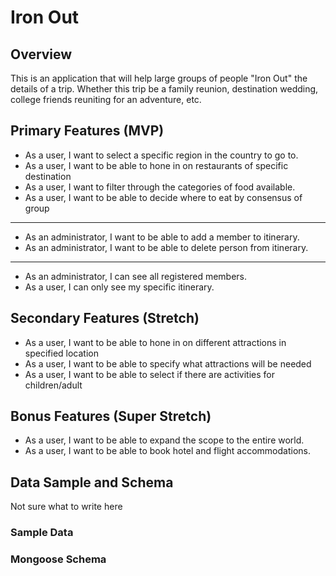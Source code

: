 # Iron Out

## Overview

This is an application that will help large groups of people "Iron Out" the details of a trip. Whether this trip be a family reunion, destination wedding, college friends reuniting for an adventure, etc.

## Primary Features (MVP)

- As a user, I want to select a specific region in the country to go to.
- As a user, I want to be able to hone in on restaurants of specific destination
- As a user, I want to filter through the categories of food available.
- As a user, I want to be able to decide where to eat by consensus of group

---

- As an administrator, I want to be able to add a member to itinerary.
- As an administrator, I want to be able to delete person from itinerary.

---

- As an administrator, I can see all registered members.
- As a user, I can only see my specific itinerary.

## Secondary Features (Stretch)

- As a user, I want to be able to hone in on different attractions in specified location
- As a user, I want to be able to specify what attractions will be needed
- As a user, I want to be able to select if there are activities for children/adult

## Bonus Features (Super Stretch)

- As a user, I want to be able to expand the scope to the entire world.
- As a user, I want to be able to book hotel and flight accommodations.

## Data Sample and Schema

Not sure what to write here

### Sample Data

<script src="https://gist.github.com/KelliLil/46530061baca4108407c34b0fd00a31b.js"></script>

### Mongoose Schema
